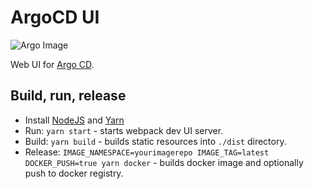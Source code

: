 # ArgoCD UI

![Argo Image](https://github.com/argoproj/argo/blob/master/argo.png?raw=true)

Web UI for [Argo CD](https://github.com/argoproj/argo-cd).

## Build, run, release

* Install [NodeJS](https://nodejs.org/en/download/) and [Yarn](https://yarnpkg.com)
* Run: `yarn start` - starts webpack dev UI server.
* Build: `yarn build` - builds static resources into `./dist` directory.
* Release: `IMAGE_NAMESPACE=yourimagerepo IMAGE_TAG=latest DOCKER_PUSH=true yarn docker` - builds docker image and optionally push to docker registry.
